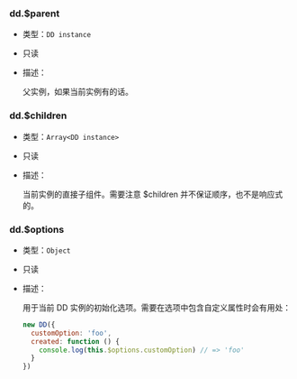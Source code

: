 ### dd.$parent

- 类型：`DD instance`

- 只读

- 描述：

  父实例，如果当前实例有的话。

### dd.$children
- 类型：`Array<DD instance>`

- 只读

- 描述：

  当前实例的直接子组件。需要注意 $children 并不保证顺序，也不是响应式的。

### dd.$options
- 类型：`Object`

- 只读

- 描述：

  用于当前 DD 实例的初始化选项。需要在选项中包含自定义属性时会有用处：
  ```js
  new DD({
    customOption: 'foo',
    created: function () {
      console.log(this.$options.customOption) // => 'foo'
    }
  })
  ```